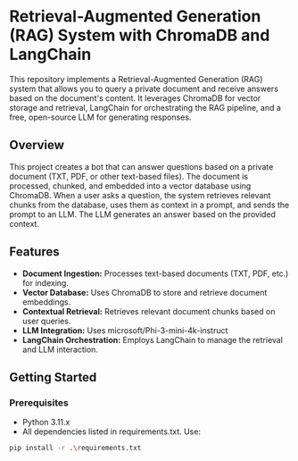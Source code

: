 # Retrieval-Augmented Generation (RAG) System with ChromaDB and LangChain

This repository implements a Retrieval-Augmented Generation (RAG) system that allows you to query a private document and receive answers based on the document's content.  It leverages ChromaDB for vector storage and retrieval, LangChain for orchestrating the RAG pipeline, and a free, open-source LLM for generating responses.

## Overview

This project creates a bot that can answer questions based on a private document (TXT, PDF, or other text-based files).  The document is processed, chunked, and embedded into a vector database using ChromaDB. When a user asks a question, the system retrieves relevant chunks from the database, uses them as context in a prompt, and sends the prompt to an LLM. The LLM generates an answer based on the provided context.

## Features

* **Document Ingestion:**  Processes text-based documents (TXT, PDF, etc.) for indexing.
* **Vector Database:** Uses ChromaDB to store and retrieve document embeddings.
* **Contextual Retrieval:**  Retrieves relevant document chunks based on user queries.
* **LLM Integration:**  Uses microsoft/Phi-3-mini-4k-instruct
* **LangChain Orchestration:** Employs LangChain to manage the retrieval and LLM interaction.

## Getting Started

### Prerequisites

* Python 3.11.x
* All dependencies listed in requirements.txt. Use:
```bash
pip install -r .\requirements.txt


